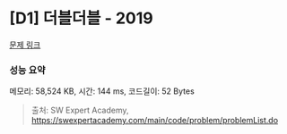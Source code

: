 # [D1] 더블더블 - 2019 

[문제 링크](https://swexpertacademy.com/main/code/problem/problemDetail.do?contestProbId=AV5QDEX6AqwDFAUq) 

### 성능 요약

메모리: 58,524 KB, 시간: 144 ms, 코드길이: 52 Bytes



> 출처: SW Expert Academy, https://swexpertacademy.com/main/code/problem/problemList.do